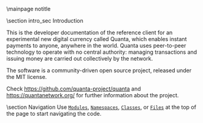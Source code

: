 \mainpage notitle

\section intro_sec Introduction

This is the developer documentation of the reference client for an experimental new digital currency called Quanta,
which enables instant payments to anyone, anywhere in the world. Quanta uses peer-to-peer technology to operate
with no central authority: managing transactions and issuing money are carried out collectively by the network.

The software is a community-driven open source project, released under the MIT license.

Check https://github.com/quanta-project/quanta and https://quantanetwork.org/ for further information about the project.

\section Navigation
Use <a href="modules.html"><code>Modules</code></a>, <a href="namespaces.html"><code>Namespaces</code></a>, <a href="classes.html"><code>Classes</code></a>, or <a href="files.html"><code>Files</code></a> at the top of the page to start navigating the code.

